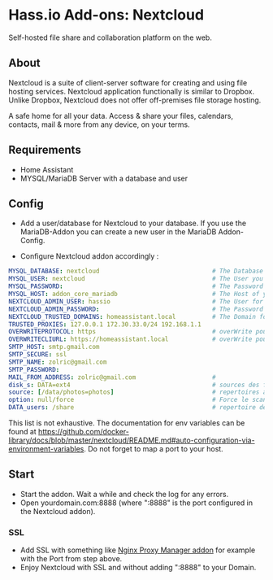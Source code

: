 # Hass.io Add-ons: Nextcloud

Self-hosted file share and collaboration platform on the web.

## About

Nextcloud is a suite of client-server software for creating and using file hosting services.
Nextcloud application functionally is similar to Dropbox.
Unlike Dropbox, Nextcloud does not offer off-premises file storage hosting.

A safe home for all your data. Access & share your files, calendars, contacts, mail
& more from any device, on your terms.

## Requirements
- Home Assistant
- MYSQL/MariaDB Server with a database and user

## Config
- Add a user/database for Nextcloud to your database.
If you use the MariaDB-Addon you can create a new user in the MariaDB Addon-Config.

- Configure Nextcloud addon accordingly :

```yaml
MYSQL_DATABASE: nextcloud								# The Database you created in step above.
MYSQL_USER: nextcloud									# The User you created in step above.
MYSQL_PASSWORD: 										# The Password you created in step above.
MYSQL_HOST: addon_core_mariadb							# The Host of your SQL-Server. The default port is 3306.
NEXTCLOUD_ADMIN_USER: hassio							# The User for your Nextcloud-instance.
NEXTCLOUD_ADMIN_PASSWORD: 								# The Password for your Nextcloud-instance.
NEXTCLOUD_TRUSTED_DOMAINS: homeassistant.local			# The Domain for your Nextcloud-instance. Can also be a local IP for local access i.e: 192.168.178.5. Theses can be
TRUSTED_PROXIES: 127.0.0.1 172.30.33.0/24 192.168.1.1   
OVERWRITEPROTOCOL: https								# overWrite pour proxy-manager
OVERWRITECLIURL: https://homeassistant.local			# overWrite pour proxy-manager
SMTP_HOST: smtp.gmail.com
SMTP_SECURE: ssl
SMTP_NAME: zolric@gmail.com
SMTP_PASSWORD: 
MAIL_FROM_ADDRESS: zolric@gmail.com						# 
disk_s: DATA=ext4										# sources des fichiers à ajouter=type = local/ntfs/ntfs-3g/ext4 - ie: local=racine du conteneur sinon montage USB 
source: [/data/photos=photos]							# repertoires à ajouter au compte de l'admin = avec nom du lien
option: null/force                                      # Force le scan des fichiers 
DATA_users: /share  									# repertoire des utilisateurs : /share/nextcloud/www/html/data
```
This list is not exhaustive. The documentation for env variables can be found at https://github.com/docker-library/docs/blob/master/nextcloud/README.md#auto-configuration-via-environment-variables.
Do not forget to map a port to your host.

## Start

- Start the addon. Wait a while and check the log for any errors.
- Open yourdomain.com:8888 (where ":8888" is the port configured in the Nextcloud addon).

### SSL

- Add SSL with something like [Nginx Proxy Manager addon](https://github.com/hassio-addons/addon-nginx-proxy-manager) for example with the Port from step above.
- Enjoy Nextcloud with SSL and without adding ":8888" to your Domain.
